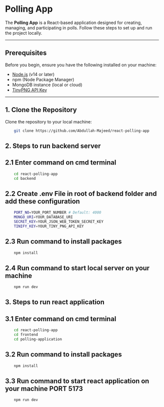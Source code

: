 # Polling App

The **Polling App** is a React-based application designed for creating, managing, and participating in polls. Follow these steps to set up and run the project locally.

---

## Prerequisites

Before you begin, ensure you have the following installed on your machine:

- [Node.js](https://nodejs.org) (v14 or later)
- npm (Node Package Manager)
- MongoDB instance (local or cloud)
- [TinyPNG API Key](https://tinypng.com/developers)

---

## 1. Clone the Repository

Clone the repository to your local machine:

```bash
    git clone https://github.com/Abdullah-Majeed/react-polling-app
```
## 2. Steps to run backend server

## 2.1 Enter command on cmd terminal
```bash
    cd react-polling-app
    cd backend
```

## 2.2 Create .env File in root of backend folder and add these configuration
```bash
    PORT_NO=YOUR_PORT_NUMBER # Default: 4000
    MONGO_URI=YOUR_DATABASE_URI
    SECRET_KEY=YOUR_JSON_WEB_TOKEN_SECRET_KEY
    TINIFY_KEY=YOUR_TINY_PNG_API_KEY
```
    
## 2.3 Run command to install packages
```bash
    npm install
```

## 2.4 Run command to start local server on your machine
```bash
    npm run dev
```

## 3. Steps to run react application

## 3.1 Enter command on cmd terminal
```bash
    cd react-polling-app
    cd frontend
    cd polling-application
```
## 3.2 Run command to install packages
```bash
    npm install
```

## 3.3 Run command to start react application on your machine PORT 5173
```bash
    npm run dev
```


